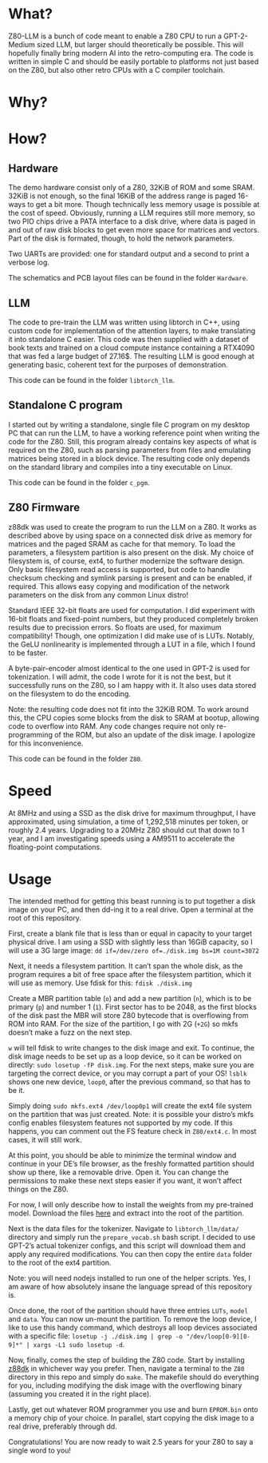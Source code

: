 # What?

Z80-LLM is a bunch of code meant to enable a Z80 CPU to run a GPT-2-Medium sized LLM, but larger should theoretically be possible. This will hopefully finally bring modern AI into the retro-computing era. The code is written in simple C and should be easily portable to platforms not just based on the Z80, but also other retro CPUs with a C compiler toolchain.

# Why?

# How?

## Hardware

The demo hardware consist only of a Z80, 32KiB of ROM and some SRAM. 32KiB is not enough, so the final 16KiB of the address range is paged 16-ways to get a bit more. Though technically less memory usage is possible at the cost of speed. Obviously, running a LLM requires still more memory, so two PIO chips drive a PATA interface to a disk drive, where data is paged in and out of raw disk blocks to get even more space for matrices and vectors. Part of the disk is formated, though, to hold the network parameters.

Two UARTs are provided: one for standard output and a second to print a verbose log.

The schematics and PCB layout files can be found in the folder `Hardware`.

## LLM

The code to pre-train the LLM was written using libtorch in C++, using custom code for implementation of the attention layers, to make translating it into standalone C easier. This code was then supplied with a dataset of book texts and trained on a cloud compute instance containing a RTX4090 that was fed a large budget of 27.16$. The resulting LLM is good enough at generating basic, coherent text for the purposes of demonstration.

This code can be found in the folder `libtorch_llm`.

## Standalone C program

I started out by writing a standalone, single file C program on my desktop PC that can run the LLM, to have a working reference point when writing the code for the Z80.
Still, this program already contains key aspects of what is required on the Z80, such as parsing parameters from files and emulating matrices being stored in a block device.
The resulting code only depends on the standard library and compiles into a tiny executable on Linux.

This code can be found in the folder `c_pgm`.

## Z80 Firmware

z88dk was used to create the program to run the LLM on a Z80. It works as described above by using space on a connected disk drive as memory for matrices and the paged SRAM as cache for that memory. To load the parameters, a filesystem partition is also present on the disk. My choice of filesystem is, of course, ext4, to further modernize the software design. Only basic filesystem read access is supported, but code to handle checksum checking and symlink parsing is present and can be enabled, if required. This allows easy copying and modification of the network parameters on the disk from any common Linux distro!

Standard IEEE 32-bit floats are used for computation. I did experiment with 16-bit floats and fixed-point numbers, but they produced completely broken results due to precission errors. So floats are used, for maximum compatibility! Though, one optimization I did make use of is LUTs. Notably, the GeLU nonlinearity is implemented through a LUT in a file, which I found to be faster.

A byte-pair-encoder almost identical to the one used in GPT-2 is used for tokenization. I will admit, the code I wrote for it is not the best, but it successfully runs on the Z80, so I am happy with it. It also uses data stored on the filesystem to do the encoding.

Note: the resulting code does not fit into the 32KiB ROM. To work around this, the CPU copies some blocks from the disk to SRAM at bootup, allowing code to overflow into RAM. Any code changes require not only re-programming of the ROM, but also an update of the disk image. I apologize for this inconvenience.

This code can be found in the folder `Z80`.

# Speed

At 8MHz and using a SSD as the disk drive for maximum throughput, I have approximated, using simulation, a time of 1,292,518 minutes per token, or roughly 2.4 years. Upgrading to a 20MHz Z80 should cut that down to 1 year, and I am investigating speeds using a AM9511 to accelerate the floating-point computations.

# Usage

The intended method for getting this beast running is to put together a disk image on your PC, and then dd-ing it to a real drive. Open a terminal at the root of this repository.

First, create a blank file that is less than or equal in capacity to your target physical drive. I am using a SSD with slightly less than 16GiB capacity, so I will use a 3G large image: `dd if=/dev/zero of=./disk.img bs=1M count=3072`

Next, it needs a filesystem partition. It can’t span the whole disk, as the program requires a bit of free space after the filesystem partition, which it will use as memory. Use fdisk for this: `fdisk ./disk.img`

Create a MBR partition table (`o`) and add a new partition (`n`), which is to be primary (`p`) and number 1 (`1`). First sector has to be 2048, as the first blocks of the disk past the MBR will store Z80 bytecode that is overflowing from ROM into RAM. For the size of the partition, I go with 2G (`+2G`) so mkfs doesn’t make a fuzz on the next step.

`w` will tell fdisk to write changes to the disk image and exit. To continue, the disk image needs to be set up as a loop device, so it can be worked on directly: `sudo losetup -fP disk.img`. For the next steps, make sure you are targeting the correct device, or you may corrupt a part of your OS! `lsblk` shows one new device, `loop0`, after the previous command, so that has to be it.

Simply doing `sudo mkfs.ext4 /dev/loop0p1` will create the ext4 file system on the partition that was just created. Note: it is possible your distro’s mkfs config enables filesystem features not supported by my code. If this happens, you can comment out the FS feature check in `Z80/ext4.c`. In most cases, it will still work.

At this point, you should be able to minimize the terminal window and continue in your DE’s file browser, as the freshly formatted partition should show up there, like a removable drive. Open it. You can change the permissions to make these next steps easier if you want, it won’t affect things on the Z80.

For now, I will only describe how to install the weights from my pre-trained model. Download the files [here](https://files.tholin.dev/Public/model.tar.gz) and extract into the root of the partition.

Next is the data files for the tokenizer. Navigate to `libtorch_llm/data/` directory and simply run the `prepare_vocab.sh` bash script. I decided to use GPT-2’s actual tokenizer configs, and this script will download them and apply any required modifications. You can then copy the entire `data` folder to the root of the ext4 partition.

Note: you will need nodejs installed to run one of the helper scripts. Yes, I am aware of how absolutely insane the language spread of this repository is.

Once done, the root of the partition should have three entries `LUTs`, `model` and `data`. You can now un-mount the partition. To remove the loop device, I like to use this handy command, which destroys all loop devices associated with a specific file: `losetup -j ./disk.img | grep -o "/dev/loop[0-9][0-9]*" | xargs -L1 sudo losetup -d`.

Now, finally, comes the step of building the Z80 code. Start by installing [z88dk](https://github.com/z88dk/z88dk/) in whichever way you prefer. Then, navigate a terminal to the `Z80` directory in this repo and simply do `make`. The makefile should do everything for you, including modifying the disk image with the overflowing binary (assuming you created it in the right place).

Lastly, get out whatever ROM programmer you use and burn `EPROM.bin` onto a memory chip of your choice. In parallel, start copying the disk image to a real drive, preferably through dd.

Congratulations! You are now ready to wait 2.5 years for your Z80 to say a single word to you!
